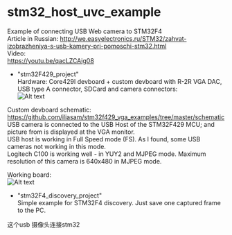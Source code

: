 # stm32_host_uvc_example
Example of connecting USB Web camera to STM32F4  
Article in Russian: http://we.easyelectronics.ru/STM32/zahvat-izobrazheniya-s-usb-kamery-pri-pomoschi-stm32.html  
Video:  
https://youtu.be/qacLZCAig08  

* "stm32F429_project"  
Hardware: Core429I devboard + custom devboard with R-2R VGA DAC, USB type A connector, SDCard and camera connectors:  
![Alt text](Pictures/ModuleSchematic.png?raw=true "Image")

Custom devboard schematic: https://github.com/iliasam/stm32f429_vga_examples/tree/master/schematic  
USB camera is connected to the USB Host of the STM32F429 MCU; and picture from is displayed at the VGA monitor.  
USB host is working in Full Speed mode (FS). As I found, some USB cameras not working in this mode.  
Logitech C100 is working well - in YUY2 and MJPEG mode. Maximum resolution of this camera is 640x480 in MJPEG mode.  

Working board:  
![Alt text](Pictures/example.jpg?raw=true "Image")  

* "stm32F4_discovery_project"  
Simple example for STM32F4 discovery. Just save one captured frame to the PC.


这个usb 摄像头连接stm32
